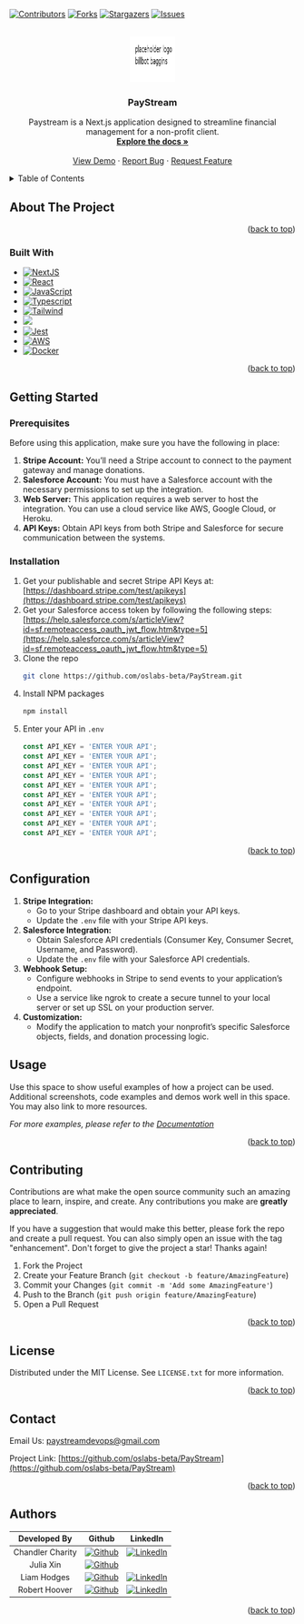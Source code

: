 <!-- Improved compatibility of back to top link: See: https://github.com/othneildrew/Best-README-Template/pull/73 -->
<a name="readme-top"></a>
<!--
*** Thanks for checking out the Best-README-Template. If you have a suggestion
*** that would make this better, please fork the repo and create a pull request
*** or simply open an issue with the tag "enhancement".
*** Don't forget to give the project a star!
*** Thanks again! Now go create something AMAZING! :D
-->



<!-- PROJECT SHIELDS -->
<!--
*** I'm using markdown "reference style" links for readability.
*** Reference links are enclosed in brackets [ ] instead of parentheses ( ).
*** See the bottom of this document for the declaration of the reference variables
*** for contributors-url, forks-url, etc. This is an optional, concise syntax you may use.
*** https://www.markdownguide.org/basic-syntax/#reference-style-links
-->
[![Contributors][contributors-shield]][contributors-url]
[![Forks][forks-shield]][forks-url]
[![Stargazers][stars-shield]][stars-url]
[![Issues][issues-shield]][issues-url]


<!-- PROJECT LOGO -->
<br />
<div align="center">
  <a href="https://github.com/oslabs-beta/PayStream">
    <img src="images/logo.png" alt="Logo" width="80" height="80">
  </a>

<h3 align="center">PayStream</h3>

  <p align="center">
    Paystream is a Next.js application designed to streamline financial management for a non-profit client.
    <br />
    <a href="https://github.com/oslabs-beta/PayStream"><strong>Explore the docs »</strong></a>
    <br />
    <br />
    <a href="https://github.com/oslabs-beta/PayStream">View Demo</a>
    ·
    <a href="https://github.com/oslabs-beta/PayStream/issues">Report Bug</a>
    ·
    <a href="https://github.com/oslabs-beta/PayStream/issues">Request Feature</a>
  </p>
</div>



<!-- TABLE OF CONTENTS -->
<details>
  <summary>Table of Contents</summary>
  <ol>
    <li>
      <a href="#about-the-project">About The Project</a>
      <ul>
        <li><a href="#built-with">Built With</a></li>
      </ul>
    </li>
    <li>
      <a href="#getting-started">Getting Started</a>
      <ul>
        <li><a href="#prerequisites">Prerequisites</a></li>
        <li><a href="#installation">Installation</a></li>
      </ul>
    </li>
    <li><a href="#usage">Usage</a></li>
    <li><a href="#roadmap">Roadmap</a></li>
    <li><a href="#contributing">Contributing</a></li>
    <li><a href="#license">License</a></li>
    <li><a href="#contact">Contact</a></li>
    <li><a href="#acknowledgments">Acknowledgments</a></li>
  </ol>
</details>



<!-- ABOUT THE PROJECT -->
## About The Project

<p align="right">(<a href="#readme-top">back to top</a>)</p>

### Built With

* [![NextJS][NextJs]][NextJS-url]
* [![React][React.js]][React-url]
* [![JavaScript][JavaScript]][JavaScript-url]
* [![Typescript][TS.js]][TS-url]
* [![Tailwind][Tailwind]][Tailwind-url]
* [![][Git]][Git-url]
* [![Jest][Jest]][Jest-url]
* [![AWS][AWS]][AWS-url]
* [![Docker][Docker]][Docker-url]


<p align="right">(<a href="#readme-top">back to top</a>)</p>



<!-- GETTING STARTED -->
## Getting Started

### Prerequisites

Before using this application, make sure you have the following in place:

1. **Stripe Account:** You’ll need a Stripe account to connect to the payment gateway and manage donations.
2. **Salesforce Account:** You must have a Salesforce account with the necessary permissions to set up the integration.
3. **Web Server:** This application requires a web server to host the integration. You can use a cloud service like AWS, Google Cloud, or Heroku.
4. **API Keys:** Obtain API keys from both Stripe and Salesforce for secure communication between the systems.

### Installation

1. Get your publishable and secret Stripe API Keys at: [https://dashboard.stripe.com/test/apikeys](https://dashboard.stripe.com/test/apikeys)
2. Get your Salesforce access token by following the following steps: [https://help.salesforce.com/s/articleView?id=sf.remoteaccess_oauth_jwt_flow.htm&type=5](https://help.salesforce.com/s/articleView?id=sf.remoteaccess_oauth_jwt_flow.htm&type=5)
3. Clone the repo
   ```sh
   git clone https://github.com/oslabs-beta/PayStream.git
   ```
4. Install NPM packages
   ```sh
   npm install
   ```
5. Enter your API in `.env`
   ```js
   const API_KEY = 'ENTER YOUR API';
   const API_KEY = 'ENTER YOUR API';
   const API_KEY = 'ENTER YOUR API';
   const API_KEY = 'ENTER YOUR API';
   const API_KEY = 'ENTER YOUR API';
   const API_KEY = 'ENTER YOUR API';
   const API_KEY = 'ENTER YOUR API';
   const API_KEY = 'ENTER YOUR API';
   const API_KEY = 'ENTER YOUR API';
   const API_KEY = 'ENTER YOUR API';
   ```

<p align="right">(<a href="#readme-top">back to top</a>)</p>

## Configuration
1. **Stripe Integration:**
   - Go to your Stripe dashboard and obtain your API keys.
   - Update the `.env` file with your Stripe API keys.
2. **Salesforce Integration:**
   - Obtain Salesforce API credentials (Consumer Key, Consumer Secret, Username, and Password).
   - Update the `.env` file with your Salesforce API credentials.
3. **Webhook Setup:**
   - Configure webhooks in Stripe to send events to your application’s endpoint.
   - Use a service like ngrok to create a secure tunnel to your local server or set up SSL on your production server.
4. **Customization:**
   - Modify the application to match your nonprofit’s specific Salesforce objects, fields, and donation processing logic.

<!-- USAGE EXAMPLES -->
## Usage

Use this space to show useful examples of how a project can be used. Additional screenshots, code examples and demos work well in this space. You may also link to more resources.

_For more examples, please refer to the [Documentation](https://example.com)_

<p align="right">(<a href="#readme-top">back to top</a>)</p>


<!-- CONTRIBUTING -->
## Contributing

Contributions are what make the open source community such an amazing place to learn, inspire, and create. Any contributions you make are **greatly appreciated**.

If you have a suggestion that would make this better, please fork the repo and create a pull request. You can also simply open an issue with the tag "enhancement".
Don't forget to give the project a star! Thanks again!

1. Fork the Project
2. Create your Feature Branch (`git checkout -b feature/AmazingFeature`)
3. Commit your Changes (`git commit -m 'Add some AmazingFeature'`)
4. Push to the Branch (`git push origin feature/AmazingFeature`)
5. Open a Pull Request

<p align="right">(<a href="#readme-top">back to top</a>)</p>



<!-- LICENSE -->
## License

Distributed under the MIT License. See `LICENSE.txt` for more information.

<p align="right">(<a href="#readme-top">back to top</a>)</p>



<!-- CONTACT -->
## Contact

Email Us: paystreamdevops@gmail.com

Project Link: [https://github.com/oslabs-beta/PayStream](https://github.com/oslabs-beta/PayStream)

<p align="right">(<a href="#readme-top">back to top</a>)</p>



## Authors
| Developed By |                                                                     Github                                                                      |                                                                   LinkedIn                                                                    |
| :----------: | :---------------------------------------------------------------------------------------------------------------------------------------------: | :-------------------------------------------------------------------------------------------------------------------------------------------: |
|  Chandler Charity  |    [![Github](https://img.shields.io/badge/github-%23121011.svg?style=for-the-badge&logo=github&logoColor=white)](https://github.com/lcchrty)    | [![LinkedIn](https://img.shields.io/badge/LinkedIn-%230077B5.svg?logo=linkedin&logoColor=white)](https://www.linkedin.com/in/chandlerchrty/) |
| Julia Xin | [![Github](https://img.shields.io/badge/github-%23121011.svg?style=for-the-badge&logo=github&logoColor=white)](https://github.com/juliazlx) |
|  Liam Hodges  |  [![Github](https://img.shields.io/badge/github-%23121011.svg?style=for-the-badge&logo=github&logoColor=white)](https://github.com/lhodges3)   | [![LinkedIn](https://img.shields.io/badge/LinkedIn-%230077B5.svg?logo=linkedin&logoColor=white)](https://www.linkedin.com/in/liam-p-hodges/) |
| Robert Hoover  |  [![Github](https://img.shields.io/badge/github-%23121011.svg?style=for-the-badge&logo=github&logoColor=white)](https://github.com/Gambarou)   |  [![LinkedIn](https://img.shields.io/badge/LinkedIn-%230077B5.svg?logo=linkedin&logoColor=white)](https://www.linkedin.com/in/roberthoover00/)   |



<p align="right">(<a href="#readme-top">back to top</a>)</p>



<!-- MARKDOWN LINKS & IMAGES -->
<!-- https://www.markdownguide.org/basic-syntax/#reference-style-links -->
[contributors-shield]: https://img.shields.io/github/contributors/oslabs-beta/PayStream.svg?style=for-the-badge
[contributors-url]: https://github.com/oslabs-beta/PayStream/graphs/contributors
[forks-shield]: https://img.shields.io/github/forks/oslabs-beta/PayStream.svg?style=for-the-badge
[forks-url]: https://github.com/oslabs-beta/PayStream/network/members
[stars-shield]: https://img.shields.io/github/stars/oslabs-beta/PayStream.svg?style=for-the-badge
[stars-url]: https://github.com/oslabs-beta/PayStream/stargazers
[issues-shield]: https://img.shields.io/github/issues/oslabs-beta/PayStream.svg?style=for-the-badge
[issues-url]: https://github.com/oslabs-beta/PayStream/issues
[license-shield]: https://img.shields.io/github/license/oslabs-beta/PayStream.svg?style=for-the-badge
[license-url]: https://github.com/oslabs-beta/PayStream/blob/master/LICENSE.txt
[linkedin-shield]: https://img.shields.io/badge/-LinkedIn-black.svg?style=for-the-badge&logo=linkedin&colorB=555
[linkedin-url]: https://linkedin.com/in/linkedin_username
[product-screenshot]: images/screenshot.png
[React.js]: https://img.shields.io/badge/react-%2320232a.svg?style=for-the-badge&logo=react&logoColor=%2361DAFB
[React-url]: https://reactjs.org/
[TS.js]: https://img.shields.io/badge/typescript-%23007ACC.svg?style=for-the-badge&logo=typescript&logoColor=white
[TS-url]: https://www.typescriptlang.org/
[JavaScript]: https://img.shields.io/badge/javascript-%23323330.svg?style=for-the-badge&logo=javascript&logoColor=%23F7DF1E
[JavaScript-url]: https://www.javascript.com/
[Jest]: https://img.shields.io/badge/-jest-%23C21325?style=for-the-badge&logo=jest&logoColor=white
[Jest-url]: https://jestjs.io/
[Git]: https://img.shields.io/badge/git-%23F05033.svg?style=for-the-badge&logo=git&logoColor=white
[Git-url]: https://git-scm.com/
[Tailwind]: https://img.shields.io/badge/Tailwind-%231DA1F2.svg?style=for-the-badge&logo=tailwind-css&logoColor=white
[Tailwind-url]: https://tailwindcss.com/
[NextJS]: https://img.shields.io/badge/next.js-000000?style=for-the-badge&logo=nextdotjs&logoColor=white
[NextJS-url]: https://nextjs.org/
[AWS]: https://img.shields.io/badge/AWS-%231E73BE.svg?style=for-the-badge&logo=amazon-aws&logoColor=white:
[AWS-url]: https://aws.amazon.com/
[Docker]: https://img.shields.io/badge/docker-%230db7ed.svg?style=for-the-badge&logo=docker&logoColor=white
[Docker-url]: https://www.docker.com/
